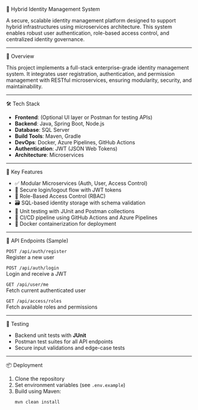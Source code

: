 🔐 Hybrid Identity Management System

A secure, scalable identity management platform designed to support hybrid infrastructures using microservices architecture. This system enables robust user authentication, role-based access control, and centralized identity governance.

---

📌 Overview

This project implements a full-stack enterprise-grade identity management system. It integrates user registration, authentication, and permission management with RESTful microservices, ensuring modularity, security, and maintainability.

---

🛠️ Tech Stack

- **Frontend**: (Optional UI layer or Postman for testing APIs)
- **Backend**: Java, Spring Boot, Node.js
- **Database**: SQL Server
- **Build Tools**: Maven, Gradle
- **DevOps**: Docker, Azure Pipelines, GitHub Actions
- **Authentication**: JWT (JSON Web Tokens)
- **Architecture**: Microservices

---

🚀 Key Features

- ✅ Modular Microservices (Auth, User, Access Control)
- 🔐 Secure login/logout flow with JWT tokens
- 👥 Role-Based Access Control (RBAC)
- 🗃️ SQL-based identity storage with schema validation
- 🧪 Unit testing with JUnit and Postman collections
- 🔄 CI/CD pipeline using GitHub Actions and Azure Pipelines
- 🐳 Docker containerization for deployment

---

🔄 API Endpoints (Sample)

`POST /api/auth/register`  
Register a new user

`POST /api/auth/login`  
Login and receive a JWT

`GET /api/user/me`  
Fetch current authenticated user

`GET /api/access/roles`  
Fetch available roles and permissions

---

🧪 Testing

- Backend unit tests with **JUnit**
- Postman test suites for all API endpoints
- Secure input validations and edge-case tests

---

📦 Deployment

1. Clone the repository  
2. Set environment variables (see `.env.example`)  
3. Build using Maven:  
   ```bash
   mvn clean install

